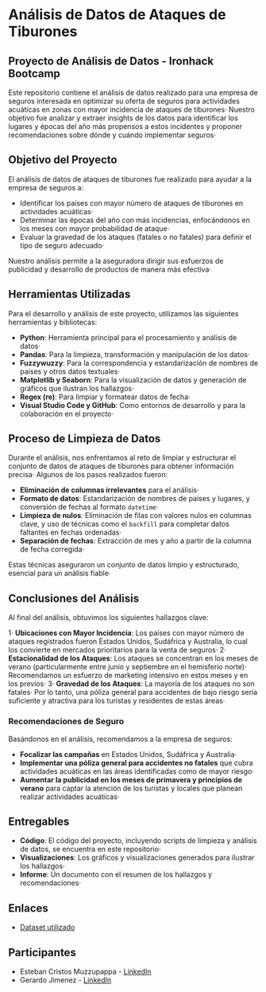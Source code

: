 # Análisis de Datos de Ataques de Tiburones

## Proyecto de Análisis de Datos - Ironhack Bootcamp

Este repositorio contiene el análisis de datos realizado para una empresa de seguros interesada en optimizar su oferta de seguros para actividades acuáticas en zonas con mayor incidencia de ataques de tiburones· Nuestro objetivo fue analizar y extraer insights de los datos para identificar los lugares y épocas del año más propensos a estos incidentes y proponer recomendaciones sobre dónde y cuándo implementar seguros·

## Objetivo del Proyecto

El análisis de datos de ataques de tiburones fue realizado para ayudar a la empresa de seguros a:

- Identificar los países con mayor número de ataques de tiburones en actividades acuáticas·
- Determinar las épocas del año con más incidencias, enfocándonos en los meses con mayor probabilidad de ataque·
- Evaluar la gravedad de los ataques (fatales o no fatales) para definir el tipo de seguro adecuado·

Nuestro análisis permite a la aseguradora dirigir sus esfuerzos de publicidad y desarrollo de productos de manera más efectiva·

## Herramientas Utilizadas

Para el desarrollo y análisis de este proyecto, utilizamos las siguientes herramientas y bibliotecas:

- **Python**: Herramienta principal para el procesamiento y análisis de datos·
- **Pandas**: Para la limpieza, transformación y manipulación de los datos·
- **Fuzzywuzzy**: Para la correspondencia y estandarización de nombres de países y otros datos textuales·
- **Matplotlib y Seaborn**: Para la visualización de datos y generación de gráficos que ilustran los hallazgos·
- **Regex (re)**: Para limpiar y formatear datos de fecha·
- **Visual Studio Code y GitHub**: Como entornos de desarrollo y para la colaboración en el proyecto·

## Proceso de Limpieza de Datos

Durante el análisis, nos enfrentamos al reto de limpiar y estructurar el conjunto de datos de ataques de tiburones para obtener información precisa· Algunos de los pasos realizados fueron:

- **Eliminación de columnas irrelevantes** para el análisis·
- **Formato de datos**: Estandarización de nombres de países y lugares, y conversión de fechas al formato `datetime`·
- **Limpieza de nulos**: Eliminación de filas con valores nulos en columnas clave, y uso de técnicas como el `backfill` para completar datos faltantes en fechas ordenadas·
- **Separación de fechas**: Extracción de mes y año a partir de la columna de fecha corregida·

Estas técnicas aseguraron un conjunto de datos limpio y estructurado, esencial para un análisis fiable·

## Conclusiones del Análisis

Al final del análisis, obtuvimos los siguientes hallazgos clave:

1· **Ubicaciones con Mayor Incidencia**: Los países con mayor número de ataques registrados fueron Estados Unidos, Sudáfrica y Australia, lo cual los convierte en mercados prioritarios para la venta de seguros·
2· **Estacionalidad de los Ataques**: Los ataques se concentran en los meses de verano (particularmente entre junio y septiembre en el hemisferio norte)· Recomendamos un esfuerzo de marketing intensivo en estos meses y en los previos·
3· **Gravedad de los Ataques**: La mayoría de los ataques no son fatales· Por lo tanto, una póliza general para accidentes de bajo riesgo sería suficiente y atractiva para los turistas y residentes de estas áreas·

### Recomendaciones de Seguro

Basándonos en el análisis, recomendamos a la empresa de seguros:

- **Focalizar las campañas** en Estados Unidos, Sudáfrica y Australia·
- **Implementar una póliza general para accidentes no fatales** que cubra actividades acuáticas en las áreas identificadas como de mayor riesgo·
- **Aumentar la publicidad en los meses de primavera y principios de verano** para captar la atención de los turistas y locales que planean realizar actividades acuáticas·

## Entregables

- **Código**: El código del proyecto, incluyendo scripts de limpieza y análisis de datos, se encuentra en este repositorio·
- **Visualizaciones**: Los gráficos y visualizaciones generados para ilustrar los hallazgos·
- **Informe**: Un documento con el resumen de los hallazgos y recomendaciones·

## Enlaces

- [Dataset utilizado](https://www.sharkattackfile.net/spreadsheets/GSAF5.xls)


## Participantes

- Esteban Cristos Muzzupappa - [LinkedIn](https://www·linkedin·com/in/esteban-cristos-muzzupappa/)
- Gerardo Jimenez - [LinkedIn](https://www·linkedin·com/in/gerardo-jimenez/) 
